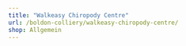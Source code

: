 ```yaml
---
title: "Walkeasy Chiropody Centre"
url: /boldon-colliery/walkeasy-chiropody-centre/
shop: Allgemein
---
```

